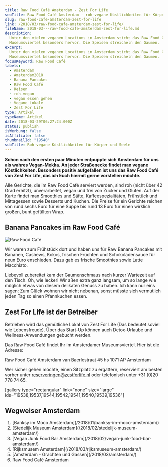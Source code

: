 ```yaml
---
title: Raw Food Café Amsterdam - Zest For Life
seoTitle: Raw Food Café Amsterdam - roh-vegane Köstlichkeiten für Körper & Seele
slug: raw-food-cafe-amsterdam-zest-for-life
link: /2018/03/raw-food-cafe-amsterdam-zest-for-life/
fileName: 2018-03---raw-food-cafe-amsterdam-zest-for-life.md
description:
  Unter den vielen veganen Locations in Amsterdam sticht das Raw Food Café im
  Museumsviertel besonders hervor. Die Speisen streicheln den Gaumen.
excerpt:
  Unter den vielen veganen Locations in Amsterdam sticht das Raw Food Café im
  Museumsviertel besonders hervor. Die Speisen streicheln den Gaumen.
focusKeyword: Raw Food Café
labels:
  - Amsterdam
  - Amsterdam2018
  - Banana Pancakes
  - Raw Food Café
  - Reisen
  - roh-vegan
  - vegan essen gehen
  - Vegane Lokale
  - Zest For Life
type: Artikel
typeName: Artikel
date: 2018-03-29T06:27:24.000Z
status: publish
isWerbung: false
isAffiliate: false
thumbnailId: "19540"
subTitle: Roh-vegane Köstlichkeiten für Körper und Seele
---
```


<strong>Schon nach den ersten paar Minuten entpuppte sich Amsterdam für uns als
wahres Vegan-Mekka. An jeder Straßenecke findet man vegane Köstlichkeiten.
Besonders positiv aufgefallen ist uns das Raw Food Café von Zest For Life, das
ich Euch hiermit gerne vorstellen möchte.</strong>

Alle Gerichte, die im Raw Food Café serviert werden, sind roh (nicht über 42
Grad erhitzt), unverarbeitet, vegan und frei von Zucker und Gluten. Auf der
Karte findet man Smoothies und Säfte, Kaffeespezialitäten, Frühstück und
Mittagessen sowie Desserts und Kuchen. Die Preise für ein Gerichte reichen von
rund sechs Euro für eine Suppe bis rund 13 Euro für einen wirklich großen, bunt
gefüllten Wrap.

## Banana Pancakes im Raw Food Café

![Raw Food Café](http://cardamonchai.com/wp-content/uploads/2018/02/38471452810_af6d2e26c5_z-300x225.jpg)

Wir waren zum Frühstück dort und haben uns für Raw Banana Pancakes mit Bananen,
Cashews, Kokos, frischen Früchten und Schokoladensauce für neun Euro enschieden.
Dazu gab es frische Smoothies sowie Latte Macchiato.

Liebevoll zubereitet kam der Gaumenschmaus nach kurzer Wartezeit auf den Tisch.
Oh, wie lecker! Wir aßen extra ganz langsam, um so lange wie möglich etwas von
diesem delikaten Genuss zu haben. Ich kann nur eins sagen: Zum Glück wohnen wir
nicht nebenan, sonst müsste sich vermutlich jeden Tag so einen Pfannkuchen
essen.

## Zest For Life ist der Betreiber

Betrieben wird das gemütliche Lokal von Zest For Life (Das bedeutet soviel wie
Lebensfreude). Über das Start-Up können auch Detox-Urlaube und
Wellness-Anwendungen gebucht werden.

Das Raw Food Café findet Ihr im Amsterdamer Museumsviertel. Hier ist die
Adresse:

Raw Food Café Amsterdam van Baerlestraat 45 hs 1071 AP Amsterdam

Wer sicher gehen möchte, einen Sitzplatz zu ergattern, reserviert am besten
vorher unter reserveringen@zestforlife.nl oder telefonisch unter +31 (0)20 778
74 65.

[gallery type="rectangular" link="none" size="large"
ids="19538,19537,19544,19542,19541,19540,19539,19536"]

## Wegweiser Amsterdam

<ol>
    <li> [Banksy im Moco Amsterdam](/2018/01/banksy-im-moco-amsterdam/) </li>
    <li> [Stedelijk Museum Amsterdam](/2018/02/stedelijk-museum-amsterdam/) </li>
    <li> [Vegan Junk Food Bar Amsterdam](/2018/02/vegan-junk-food-bar-amsterdam/) </li>
    <li> [Rijksmusem Amsterdam](/2018/03/rijksmuseum-amsterdam/) </li>
    <li> [Amsterdam - Grachten und Gassen](/2018/03/amsterdam/) </li>
    <li>Raw Food Café Amsterdam</li>
</ol>
